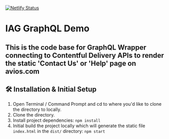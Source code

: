 [![Netlify Status](https://api.netlify.com/api/v1/badges/5b0c182e-70df-4534-84e1-f092dbbef18f/deploy-status)](https://app.netlify.com/sites/iagloyalty-graphql-demo/deploys)

# IAG GraphQL Demo

This is the code base for GraphQL Wrapper connecting to Contentful Delivery APIs  to render the static 'Contact Us' or 'Help' page on avios.com
---
🛠 **Installation & Initial Setup**
---
1. Open Terminal / Command Prompt and cd to where you'd like to clone the directory to locally. 
2. Clone the directory.
3. Install project dependencies: `npm install`
4. Initial build the project locally which will generate the static file `index.html` in the `dist/` directory: `npm start`


